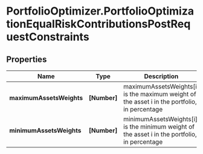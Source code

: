 # PortfolioOptimizer.PortfolioOptimizationEqualRiskContributionsPostRequestConstraints

## Properties

Name | Type | Description | Notes
------------ | ------------- | ------------- | -------------
**maximumAssetsWeights** | **[Number]** | maximumAssetsWeights[i] is the maximum weight of the asset i in the portfolio, in percentage | [optional] 
**minimumAssetsWeights** | **[Number]** | minimumAssetsWeights[i] is the minimum weight of the asset i in the portfolio, in percentage | [optional] 


